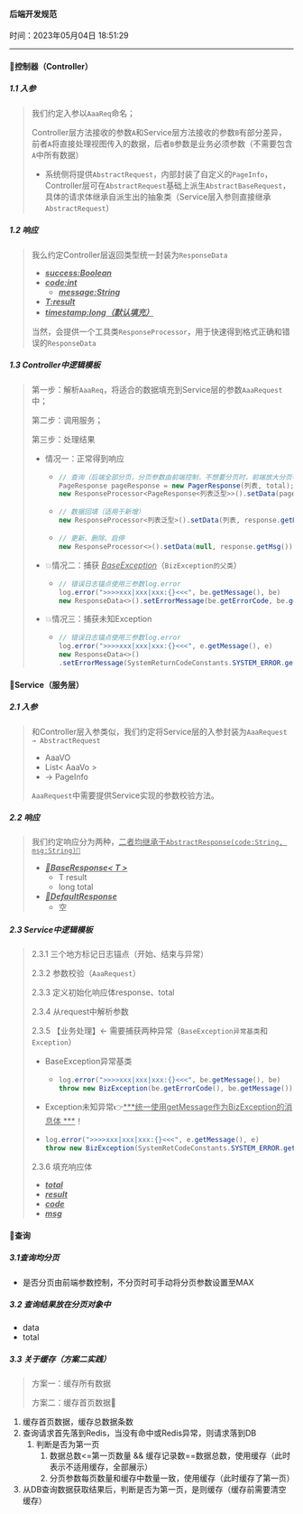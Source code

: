 #### 后端开发规范

时间：2023年05月04日 18:51:29

---

#### 🌵控制器（Controller）

##### 1.1 入参

> 我们约定入参以`AaaReq`命名；
>
> Controller层方法接收的参数`A`和Service层方法接收的参数`B`有部分差异，前者`A`将直接处理视图传入的数据，后者`B`参数是业务必须参数（不需要包含`A`中所有数据）
>
> - 系统侧将提供`AbstractRequest`，内部封装了自定义的`PageInfo`，Controller层可在`AbstractRequest`基础上派生`AbstractBaseRequest`，具体的请求体继承自派生出的抽象类（Service层入参则直接继承`AbstractRequest`）

##### 1.2 响应

> 我么约定Controller层返回类型统一封装为`ResponseData`
>
> - *<u>**success:Boolean**</u>*
> - *<u>**code:int**</u>*
>   - *<u>**message:String**</u>*
> - *<u>**T:result**</u>*
> - *<u>**timestamp:long（默认填充）**</u>*
>
> 当然，会提供一个工具类`ResponseProcessor`，用于快速得到格式正确和错误的`ResponseData`

##### 1.3 Controller中逻辑模板

> 第一步：解析`AaaReq`，将适合的数据填充到Service层的参数`AaaRequest`中；
>
> 第二步：调用服务；
>
> 第三步：处理结果
>
> - 情况一：正常得到响应
>
>   - ```java
>     // 查询（后端全部分页，分页参数由前端控制，不想要分页时，前端放大分页参数即可）
>     PageResponse pageResponse = new PagerResponse(列表, total);
>     new ResponseProcessor<PageResponse<列表泛型>>().setData(pageResponse, response.getMsg())
>     ```
>
>   - ```java
>     // 数据回填（适用于新增）
>     new ResponseProcessor<列表泛型>().setData(列表, response.getMsg())
>     ```
>
>   - ```java
>     // 更新、删除、启停
>     new ResponseProcessor<>().setData(null, response.getMsg())
>     ```
>
> - 💥情况二：捕获 <u>*BaseException*</u>（`BizException的父类`）
>
>   - ```java
>     // 错误日志锚点使用三参数log.error
>     log.error(">>>>xxx|xxx|xxx:{}<<<", be.getMessage(), be)
>     new ResponseData<>().setErrorMessage(be.getErrorCode, be.getMessage);
>     ```
>
> - 💥情况三：捕获未知Exception
>
>   - ```java
>     // 错误日志锚点使用三参数log.error
>     log.error(">>>>xxx|xxx|xxx:{}<<<", e.getMessage(), e)
>     new ResponseData<>()
>     .setErrorMessage(SystemReturnCodeConstants.SYSTEM_ERROR.getCode(),SystemReturnCodeConstants.SYSTEM_ERROR.getMessage());
>     ```





#### 🌵Service（服务层）

##### 2.1 入参

> 和Controller层入参类似，我们约定将Service层的入参封装为`AaaRequest → AbstractRequest`
>
> - AaaVO
> - List< AaaVo >
> - → PageInfo
>
> `AaaRequest`中需要提供Service实现的参数校验方法。

##### 2.2 响应

> 我们约定响应分为两种，<u>二者均继承于`AbstractResponse(code:String, msg:String)🔔`</u>
>
> - ***<u>🎁BaseResponse< T ></u>***
>   - T result
>   - long total
> - ***<u>🎁DefaultResponse</u>***
>   - 空

##### 2.3 Service中逻辑模板

> 2.3.1 三个地方标记日志锚点（开始、结束与异常）
>
> 2.3.2 参数校验（`AaaRequest`）
>
> 2.3.3 定义初始化响应体response、total
>
> 2.3.4 从request中解析参数
>
> 2.3.5 【业务处理】← 需要捕获两种异常（`BaseException异常基类`和`Exception`）
>
> - BaseException异常基类
>
>   - ```java
>     log.error(">>>>xxx|xxx|xxx:{}<<<", be.getMessage(), be)
>     throw new BizException(be.getErrorCode(), be.getMessage())
>     ```
>
> -  Exception未知异常👉<u>***统一使用getMessage作为BizException的消息体 ***</u>！
>
>   -  ```java
>      log.error(">>>>xxx|xxx|xxx:{}<<<", e.getMessage(), e)
>      throw new BizException(SystemRetCodeConstants.SYSTEM_ERROR.getCode(), e.getMessage())
>      ```
>
> 2.3.6 填充响应体
>
> - <u>***total***</u>
> - <u>***result***</u>
> - <u>***code***</u>
> - <u>***msg***</u>





#### 🌵查询

##### 3.1查询均分页

- 是否分页由前端参数控制，不分页时可手动将分页参数设置至MAX

##### 3.2 查询结果放在分页对象中

- data
- total

##### 3.3 关于缓存（方案二实践）

> 方案一：缓存所有数据
>
> 方案二：缓存首页数据🚀

1. 缓存首页数据，缓存总数据条数
2. 查询请求首先落到Redis，当没有命中或Redis异常，则请求落到DB
   1. 判断是否为第一页
      1. 数据总数<=第一页数量 && 缓存记录数==数据总数，使用缓存（此时表示不适用缓存，全部展示）
      2. 分页参数每页数量和缓存中数量一致，使用缓存（此时缓存了第一页）
3. 从DB查询数据获取结果后，判断是否为第一页，是则缓存（缓存前需要清空缓存）







 

















